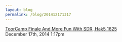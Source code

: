 ```yaml
---
layout: blog
permalink: /blog/201412171317
---
```


<a href=" https://www.youtube.com/watch?v=4PchBS-mngE&amp;list=PLW5y1tjAOzI0w_GbtiEbYS5PGJ2pmxAIX#t=1430">
ToorCamp Finale And More Fun With SDR, Hak5 1625                    </a>

<div id="footer">
<span id="timestamp"> December 17th, 2014 1:17pm </span>
</div>
